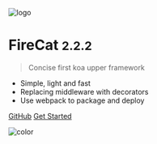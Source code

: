 <!-- _coverpage.md -->

![logo](https://cdn.jsdelivr.net/npm/fire-cat@2.0.2/logo-new.png ':size=200px')

# FireCat <small>2.2.2</small>

> Concise first koa upper framework

- Simple, light and fast
- Replacing middleware with decorators
- Use webpack to package and deploy

[GitHub](https://github.com/firecatjs/fire-cat-started.git)
[Get Started](#start)

![color](#f0f0f0)
